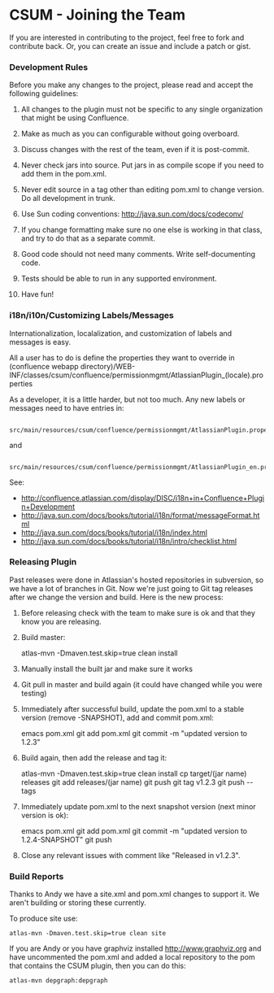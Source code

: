 CSUM - Joining the Team
=====

If you are interested in contributing to the project, feel free to fork and contribute back. Or, you can create an issue and include a patch or gist.

### Development Rules

Before you make any changes to the project, please read and accept the following guidelines:

1) All changes to the plugin must not be specific to any single organization that might be using Confluence.

2) Make as much as you can configurable without going overboard.

3) Discuss changes with the rest of the team, even if it is post-commit.

4) Never check jars into source. Put jars in as compile scope if you need to add them in the pom.xml.

5) Never edit source in a tag other than editing pom.xml to change version. Do all development in trunk.

6) Use Sun coding conventions: http://java.sun.com/docs/codeconv/

7) If you change formatting make sure no one else is working in that class, and try to do that as a separate commit.

8) Good code should not need many comments. Write self-documenting code.

9) Tests should be able to run in any supported environment.

10) Have fun!

### i18n/i10n/Customizing Labels/Messages

Internationalization, localalization, and customization of labels and messages is easy.

All a user has to do is define the properties they want to override in (confluence webapp directory)/WEB-INF/classes/csum/confluence/permissionmgmt/AtlassianPlugin_(locale).properties

As a developer, it is a little harder, but not too much. Any new labels or messages need to have entries in:

      src/main/resources/csum/confluence/permissionmgmt/AtlassianPlugin.properties

and

      src/main/resources/csum/confluence/permissionmgmt/AtlassianPlugin_en.properties

See:
* http://confluence.atlassian.com/display/DISC/i18n+in+Confluence+Plugin+Development
* http://java.sun.com/docs/books/tutorial/i18n/format/messageFormat.html
* http://java.sun.com/docs/books/tutorial/i18n/index.html
* http://java.sun.com/docs/books/tutorial/i18n/intro/checklist.html

### Releasing Plugin

Past releases were done in Atlassian's hosted repositories in subversion, so we have a lot of branches in Git. Now we're just going to Git tag releases after we change the version and build. Here is the new process:

1) Before releasing check with the team to make sure is ok and that they know you are releasing.

2) Build master:

    atlas-mvn -Dmaven.test.skip=true clean install

3) Manually install the built jar and make sure it works

4) Git pull in master and build again (it could have changed while you were testing)

5) Immediately after successful build, update the pom.xml to a stable version (remove -SNAPSHOT), add and commit pom.xml:

    emacs pom.xml
    git add pom.xml
    git commit -m "updated version to 1.2.3"

6) Build again, then add the release and tag it:

    atlas-mvn -Dmaven.test.skip=true clean install
	cp target/(jar name) releases
	git add releases/(jar name)
    git push
    git tag v1.2.3
    git push --tags

7) Immediately update pom.xml to the next snapshot version (next minor version is ok):

    emacs pom.xml
    git add pom.xml
    git commit -m "updated version to 1.2.4-SNAPSHOT"
    git push

8) Close any relevant issues with comment like "Released in v1.2.3".

### Build Reports

Thanks to Andy we have a site.xml and pom.xml changes to support it. We aren't building or storing these currently.

To produce site use:

    atlas-mvn -Dmaven.test.skip=true clean site

If you are Andy or you have graphviz installed http://www.graphviz.org and have uncommented the pom.xml and added a local repository to the pom that contains the CSUM plugin, then you can do this:

    atlas-mvn depgraph:depgraph
